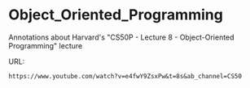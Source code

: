 # Object_Oriented_Programming

Annotations about Harvard's "CS50P - Lecture 8 - Object-Oriented Programming" lecture

URL: 
````
https://www.youtube.com/watch?v=e4fwY9ZsxPw&t=8s&ab_channel=CS50
````
